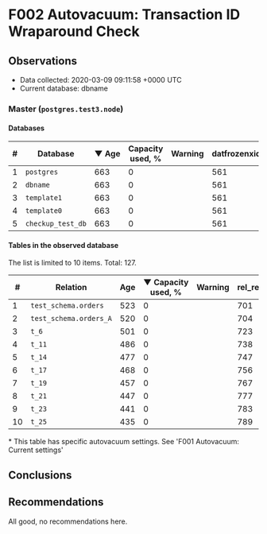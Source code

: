 # F002 Autovacuum: Transaction ID Wraparound Check #

## Observations ##
- Data collected: 2020-03-09 09:11:58 +0000 UTC
- Current database: dbname




### Master (`postgres.test3.node`) ###


#### Databases ####


| \# | Database | &#9660;&nbsp;Age | Capacity used, % | Warning | datfrozenxid |
|--|--------|-----|------------------|---------|--------------|
| 1 |`postgres`|663 |0 |  |561 |
| 2 |`dbname`|663 |0 |  |561 |
| 3 |`template1`|663 |0 |  |561 |
| 4 |`template0`|663 |0 |  |561 |
| 5 |`checkup_test_db`|663 |0 |  |561 |


#### Tables in the observed database ####
The list is limited to 10 items. Total: 127.

| \# | Relation | Age | &#9660;&nbsp;Capacity used, % | Warning |rel_relfrozenxid | toast_relfrozenxid |
|---|-------|-----|------------------|---------|-----------------|--------------------|
| 1 |`test_schema.orders` |523 |0 |  |701 |0 |
| 2 |`test_schema.orders_A` |520 |0 |  |704 |0 |
| 3 |`t_6` |501 |0 |  |723 |0 |
| 4 |`t_11` |486 |0 |  |738 |0 |
| 5 |`t_14` |477 |0 |  |747 |0 |
| 6 |`t_17` |468 |0 |  |756 |0 |
| 7 |`t_19` |457 |0 |  |767 |0 |
| 8 |`t_21` |447 |0 |  |777 |0 |
| 9 |`t_23` |441 |0 |  |783 |0 |
| 10 |`t_25` |435 |0 |  |789 |0 |


\* This table has specific autovacuum settings. See 'F001 Autovacuum: Current settings'


## Conclusions ##
 


## Recommendations ##
  All good, no recommendations here.
 

